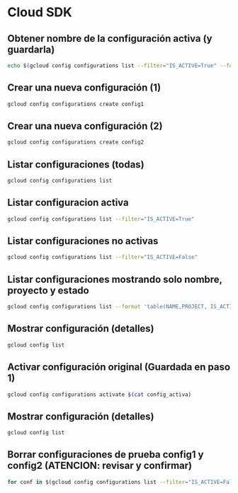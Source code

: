 # Cloud SDK

## Obtener nombre de la configuración activa (y guardarla)
```bash
echo $(gcloud config configurations list --filter="IS_ACTIVE=True" --format 'value(NAME)') > config_activa ; cat config_activa
```

## Crear una nueva configuración (1)
```bash
gcloud config configurations create config1
```

## Crear una nueva configuración (2)
```bash
gcloud config configurations create config2
```

## Listar configuraciones (todas)
```bash
gcloud config configurations list
```
## Listar configuracion activa
```bash
gcloud config configurations list --filter="IS_ACTIVE=True"
```
## Listar configuraciones no activas
```bash
gcloud config configurations list --filter="IS_ACTIVE=False"
```

## Listar configuraciones mostrando solo nombre, proyecto y estado
```bash
gcloud config configurations list --format 'table(NAME,PROJECT, IS_ACTIVE)'
```

## Mostrar configuración (detalles)
```bash
gcloud config list
```

## Activar configuración original (Guardada en paso 1)
```bash
gcloud config configurations activate $(cat config_activa)
```

## Mostrar configuración (detalles)
```bash
gcloud config list
```

## Borrar configuraciones de prueba config1 y config2 (ATENCION: revisar y confirmar)
```bash
for conf in $(gcloud config configurations list --filter="IS_ACTIVE=False" --format 'value(NAME)')  ; do gcloud config configurations delete $conf ; done
```

